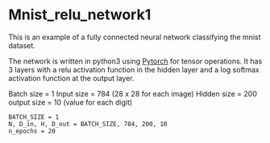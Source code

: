 # Mnist_relu_network1

This is an example of a fully connected neural network classifying the mnist dataset.

The network is written in python3 using <a href="https://github.com/pytorch">Pytorch</a> for tensor operations. It has 3 layers with a relu activation function in the hidden layer and a log softmax activation function at the output layer.

Batch size = 1
Input size = 784 (28 x 28 for each image)
Hidden size = 200
output size = 10 (value for each digit)

```
BATCH_SIZE = 1
N, D_in, H, D_out = BATCH_SIZE, 784, 200, 10
n_epochs = 20
```
